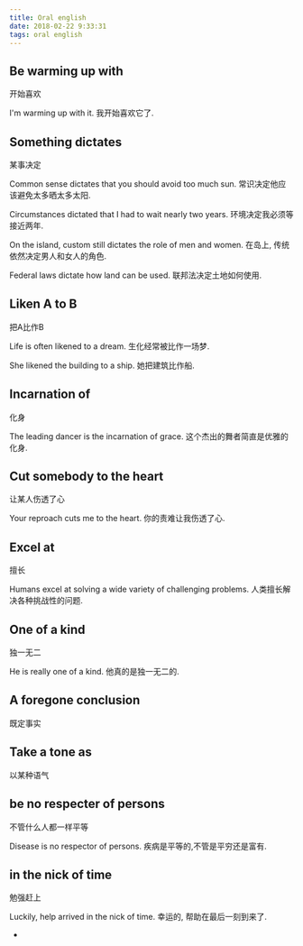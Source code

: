 ```yaml
---
title: Oral english
date: 2018-02-22 9:33:31
tags: oral english
---
```


## Be warming up with
开始喜欢

I'm warming up with it.
我开始喜欢它了.

## Something dictates
某事决定

Common sense dictates that you should avoid too much sun.
常识决定他应该避免太多晒太多太阳.

Circumstances dictated that I had to wait nearly two years.
环境决定我必须等接近两年.

On the island, custom still dictates the role of men and women.
在岛上, 传统依然决定男人和女人的角色.

Federal laws dictate how land can be used.
联邦法决定土地如何使用.

## Liken A to B
把A比作B

Life is often likened to a dream.
生化经常被比作一场梦.

She likened the building to a ship.
她把建筑比作船.

## Incarnation of
化身

The leading dancer is the incarnation of grace.
这个杰出的舞者简直是优雅的化身.

## Cut somebody to the heart
让某人伤透了心

Your reproach cuts me to the heart.
你的责难让我伤透了心.

## Excel at
擅长

Humans excel at solving a wide variety of challenging problems.
人类擅长解决各种挑战性的问题.

## One of a kind
独一无二

He is really one of a kind.
他真的是独一无二的.

## A foregone conclusion
既定事实

## Take a tone as
以某种语气

## be no respecter of persons
不管什么人都一样平等

Disease is no respector of persons.
疾病是平等的,不管是平穷还是富有.

## in the nick of time
勉强赶上

Luckily, help arrived in the nick of time.
幸运的, 帮助在最后一刻到来了.




-